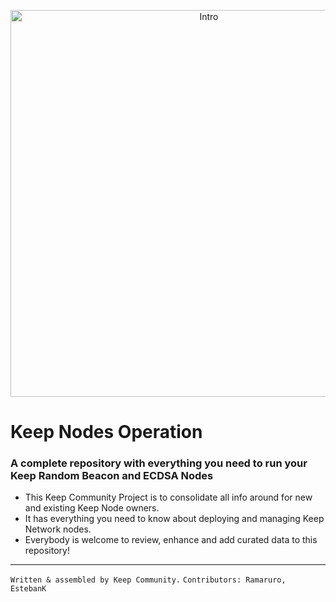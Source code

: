 <p align="center">
  <img width="619" alt="Intro" src="https://user-images.githubusercontent.com/68087535/88677628-e9ec5080-d0c3-11ea-9440-f2164352e54a.png">
</p>


# Keep Nodes Operation 
### A complete repository with everything you need to run your Keep Random Beacon and ECDSA Nodes
- This Keep Community Project is to consolidate all info around for new and existing Keep Node owners.
- It has everything you need to know about deploying and managing Keep Network nodes.
- Everybody is welcome to review, enhance and add curated data to this repository!

---

`Written & assembled by Keep Community.`
`Contributors: Ramaruro, EstebanK`



